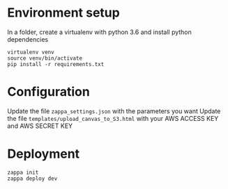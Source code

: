 
# Environment setup
In a folder, create a virtualenv with python 3.6 and install python dependencies
```
virtualenv venv
source venv/bin/activate
pip install -r requirements.txt
```

# Configuration
Update the file `zappa_settings.json` with the parameters you want
Update the file `templates/upload_canvas_to_S3.html` with your AWS ACCESS KEY and AWS SECRET KEY

# Deployment
```
zappa init
zappa deploy dev
```

